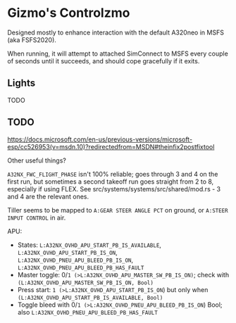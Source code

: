 Gizmo's Controlzmo
==================

Designed mostly to enhance interaction with the default A320neo in MSFS (aka FSFS2020).

When running, it will attempt to attached SimConnect to MSFS every couple of seconds until it succeeds, and should cope gracefully if it exits.

Lights
------

TODO

TODO
----

https://docs.microsoft.com/en-us/previous-versions/microsoft-esp/cc526953(v=msdn.10)?redirectedfrom=MSDN#theinfix2postfixtool

Other useful things?

`A32NX_FWC_FLIGHT_PHASE` isn't 100% reliable; goes through 3 and 4 on the first run, but sometimes a second takeoff run goes straight from 2 to 8, especially if using FLEX.
See src/systems/systems/src/shared/mod.rs - 3 and 4 are the relevant ones.

Tiller seems to be mapped to `A:GEAR STEER ANGLE PCT` on ground, or `A:STEER INPUT CONTROL` in air.

APU:
* States: `L:A32NX_OVHD_APU_START_PB_IS_AVAILABLE`, `L:A32NX_OVHD_APU_START_PB_IS_ON`, `L:A32NX_OVHD_PNEU_APU_BLEED_PB_IS_ON`, `L:A32NX_OVHD_PNEU_APU_BLEED_PB_HAS_FAULT`
* Master toggle: 0/`1 (>L:A32NX_OVHD_APU_MASTER_SW_PB_IS_ON)`; check with `(L:A32NX_OVHD_APU_MASTER_SW_PB_IS_ON, Bool)`
* Press start: `1 (>L:A32NX_OVHD_APU_START_PB_IS_ON`) but only when `(L:A32NX_OVHD_APU_START_PB_IS_AVAILABLE, Bool)`
* Toggle bleed with 0/`1 (>L:A32NX_OVHD_PNEU_APU_BLEED_PB_IS_ON`) Bool; also `L:A32NX_OVHD_PNEU_APU_BLEED_PB_HAS_FAULT`
